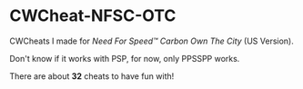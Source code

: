 # CWCheat-NFSC-OTC
CWCheats I made for *Need For Speed™ Carbon Own The City* (US Version).

Don't know if it works with PSP, for now, only PPSSPP works.

There are about **32** cheats to have fun with!

